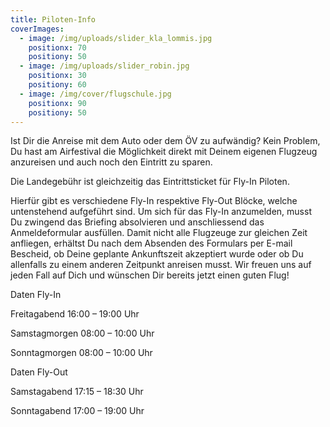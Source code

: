 ```yaml
---
title: Piloten-Info
coverImages:
  - image: /img/uploads/slider_kla_lommis.jpg
    positionx: 70
    positiony: 50
  - image: /img/uploads/slider_robin.jpg
    positionx: 30
    positiony: 60
  - image: /img/cover/flugschule.jpg
    positionx: 90
    positiony: 50
---
```

Ist Dir die Anreise mit dem Auto oder dem ÖV zu aufwändig? Kein Problem, Du hast am Airfestival die Möglichkeit direkt mit Deinem eigenen Flugzeug anzureisen und auch noch den Eintritt zu sparen.

Die Landegebühr ist gleichzeitig das Eintrittsticket für Fly-In Piloten.

Hierfür gibt es verschiedene Fly-In respektive Fly-Out Blöcke, welche untenstehend aufgeführt sind. Um sich für das Fly-In anzumelden, musst Du zwingend das Briefing absolvieren und anschliessend das Anmeldeformular ausfüllen. Damit nicht alle Flugzeuge zur gleichen Zeit anfliegen, erhältst Du nach dem Absenden des Formulars per E-mail Bescheid, ob Deine geplante Ankunftszeit akzeptiert wurde oder ob Du allenfalls zu einem anderen Zeitpunkt anreisen musst. Wir freuen uns auf jeden Fall auf Dich und wünschen Dir bereits jetzt einen guten Flug!



Daten Fly-In

Freitagabend 16:00 – 19:00 Uhr

Samstagmorgen 08:00 – 10:00 Uhr

Sonntagmorgen 08:00 – 10:00 Uhr



Daten Fly-Out

Samstagabend 17:15 – 18:30 Uhr

Sonntagabend 17:00 – 19:00 Uhr
